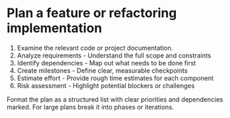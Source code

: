 # Plan a feature or refactoring implementation

1. Examine the relevant code or project documentation.
2. Analyze requirements - Understand the full scope and constraints
3. Identify dependencies - Map out what needs to be done first
4. Create milestones - Define clear, measurable checkpoints
5. Estimate effort - Provide rough time estimates for each component
6. Risk assessment - Highlight potential blockers or challenges

Format the plan as a structured list with clear priorities and dependencies marked.
For large plans break it into phases or iterations.
